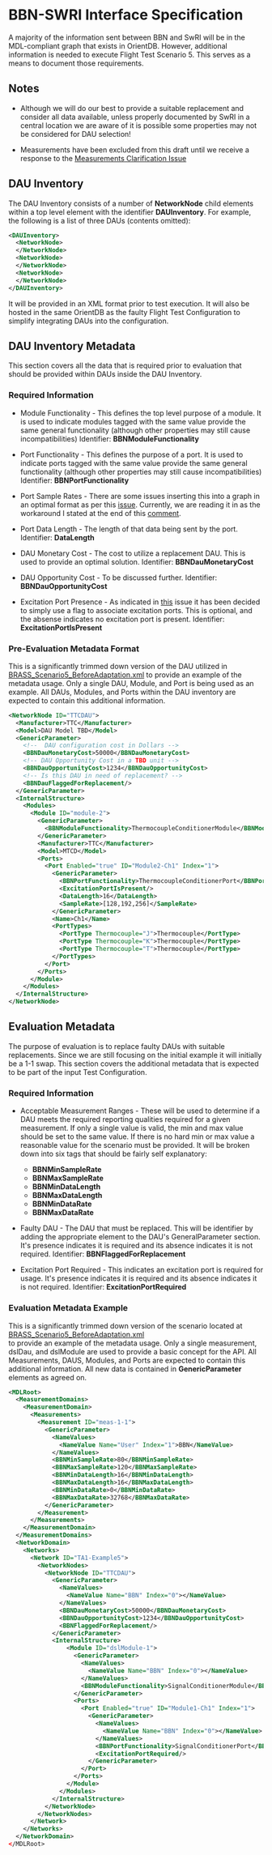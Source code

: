 # BBN-SWRI Interface Specification

A majority of the information sent between BBN and SwRI will be in the MDL-compliant graph that exists in OrientDB. 
However, additional information is needed to execute Flight Test Scenario 5. This serves as a means to document those 
requirements.

## Notes

 * Although we will do our best to provide a suitable replacement and consider all data available, unless properly documented 
 by SwRI in a central location we are aware of it is possible some properties may not be considered for DAU selection!

 * Measurements have been excluded from this draft until we receive a response to the [Measurements Clarification Issue](https://git.isis.vanderbilt.edu/SwRI/BBN/bbn-immortals/issues/50)
 
## DAU Inventory

The DAU Inventory consists of a number of **NetworkNode** child elements within a top level element with the identifier **DAUInventory**. For example, the following is a list of three DAUs (contents omitted):

```xml
<DAUInventory>
  <NetworkNode>
  </NetworkNode>
  <NetworkNode>
  </NetworkNode>
  <NetworkNode>
  </NetworkNode>
</DAUInventory>
```

It will be provided in an XML format prior to test execution. It will also be hosted in the same OrientDB as the faulty Flight Test Configuration to simplify integrating DAUs into the configuration.

## DAU Inventory Metadata

This section covers all the data that is required prior to evaluation that should be provided within DAUs inside the DAU Inventory.

### Required Information

 * Module Functionality - This defines the top level purpose of a module. It is used to indicate modules tagged with the 
  same value provide the same general functionality (although other properties may still cause incompatibilities) 
  Identifier: **BBNModuleFunctionality**

 * Port Functionality - This defines the purpose of a port. It is used to indicate ports tagged with the same value 
 provide the same general functionality (although other properties may still cause incompatibilities) 
 Identifier: **BBNPortFunctionality**
 
 * Port Sample Rates - There are some issues inserting this into a graph in an optimal format as per this 
   [issue](https://git.isis.vanderbilt.edu/SwRI/BBN/bbn-immortals/issues/50). Currently, we are reading it in as the 
   workaround I stated at the end of this [comment](https://git.isis.vanderbilt.edu/SwRI/bbn-immortals/issues/50#note_3435).
 
 * Port Data Length - The length of that data being sent by the port. Identifier: **DataLength**

 * DAU Monetary Cost - The cost to utilize a replacement DAU. This is used to provide an optimal solution. Identifier: **BBNDauMonetaryCost**

 * DAU Opportunity Cost - To be discussed further. Identifier: **BBNDauOpportunityCost**
 
 * Excitation Port Presence - As indicated in [this](https://git.isis.vanderbilt.edu/SwRI/bbn-immortals/issues/55) 
   issue it has been decided to simply use a flag to associate excitation ports. This is optional, and the absense 
   indicates no excitation port is present. Identifier: **ExcitationPortIsPresent**
 
### Pre-Evaluation Metadata Format

This is a significantly trimmed down version of the DAU utilized in [BRASS_Scenario5_BeforeAdaptation.xml](https://git.isis.vanderbilt.edu/SwRI/challenge-problems/challenge-problems/Scenarios/FlightTesting/Scenario_5/BRASS_Scenario5_BeforeAdaptation.xml) 
to provide an example of the metadata usage. Only a single DAU, Module, and Port is being used as an example. All DAUs, 
Modules, and Ports within the DAU inventory are expected to contain this additional information.

```xml
<NetworkNode ID="TTCDAU">
  <Manufacturer>TTC</Manufacturer>
  <Model>DAU Model TBD</Model>
  <GenericParameter>
    <!--  DAU configuration cost in Dollars -->
    <BBNDauMonetaryCost>50000</BBNDauMonetaryCost>
    <!-- DAU Opportunity Cost in a TBD unit -->
    <BBNDauOpportunityCost>1234</BBNDauOpportunityCost>
    <!-- Is this DAU in need of replacement? -->
    <BBNDauFlaggedForReplacement/>
  </GenericParameter>
  <InternalStructure>
    <Modules>
      <Module ID="module-2">
        <GenericParameter>
          <BBNModuleFunctionality>ThermocoupleConditionerModule</BBNModuleFunctionality>
        </GenericParameter>
        <Manufacturer>TTC</Manufacturer>
        <Model>MTCD</Model>
        <Ports>
          <Port Enabled="true" ID="Module2-Ch1" Index="1">
            <GenericParameter>
              <BBNPortFunctionality>ThermocoupleConditionerPort</BBNPortFunctionality>
              <ExcitationPortIsPresent/>
              <DataLength>16</DataLength>
              <SampleRate>[128,192,256]</SampleRate>
            </GenericParameter>
            <Name>Ch1</Name>
            <PortTypes>
              <PortType Thermocouple="J">Thermocouple</PortType>
              <PortType Thermocouple="K">Thermocouple</PortType>
              <PortType Thermocouple="T">Thermocouple</PortType>
            </PortTypes>
          </Port>
        </Ports>
      </Module> 
    </Modules>
  </InternalStructure>
</NetworkNode>
```

## Evaluation Metadata

The purpose of evaluation is to replace faulty DAUs with suitable replacements.  Since we are still focusing on the 
initial example it will initially be a 1-1 swap. This section covers the additional metadata that is expected to be 
part of the input Test Configuration.


### Required Information

 * Acceptable Measurement Ranges - These will be used to determine if a DAU meets the required reporting qualities 
 required for a given measurement. If only a single value is valid, the min and max value should be set to the same value. 
  If there is no hard min or max value a reasonable value for the scenario must be provided. It will be broken down 
  into six tags that should be fairly self explanatory:
   - **BBNMinSampleRate**
   - **BBNMaxSampleRate**
   - **BBNMinDataLength**
   - **BBNMaxDataLength**
   - **BBNMinDataRate**
   - **BBNMaxDataRate**

 * Faulty DAU - The DAU that must be replaced. This will be identifier by adding the appropriate element to the 
 DAU's GeneralParameter section. It's presence indicates it is required and its absence indicates it is not required. Identifier: **BBNFlaggedForReplacement**
 
 * Excitation Port Required - This indicates an excitation port is required for usage. It's presence indicates it is 
   required and its absence indicates it is not required. Identifier: **ExcitationPortRequired**
 
### Evaluation Metadata Example

This is a significantly trimmed down version of the scenario located at [BRASS_Scenario5_BeforeAdaptation.xml](https://git.isis.vanderbilt.edu/SwRI/challenge-problems/challenge-problems/Scenarios/FlightTesting/Scenario_5/BRASS_Scenario5_BeforeAdaptation.xml)  
to provide an example of the metadata usage. Only a single measurement, dslDau, and dslModule are used to provide a basic 
concept for the API. All Measurements, DAUS, Modules, and Ports are expected to contain this additional information. 
All new data is contained in **GenericParameter** elements as agreed on.

```xml
<MDLRoot>
  <MeasurementDomains>
    <MeasurementDomain>
      <Measurements>
        <Measurement ID="meas-1-1">
          <GenericParameter>
            <NameValues>
              <NameValue Name="User" Index="1">BBN</NameValue>
            </NameValues>
            <BBNMinSampleRate>80</BBNMinSampleRate>
            <BBNMaxSampleRate>120</BBNMaxSampleRate>
            <BBNMinDataLength>16</BBNMinDataLength>
            <BBNMaxDataLength>16</BBNMaxDataLength>
            <BBNMinDataRate>0</BBNMinDataRate>
            <BBNMaxDataRate>32768</BBNMaxDataRate>
          </GenericParameter>
        </Measurement>
      </Measurements>
    </MeasurementDomain>
  </MeasurementDomains>
  <NetworkDomain>
    <Networks>
      <Network ID="TA1-Example5">
        <NetworkNodes>
          <NetworkNode ID="TTCDAU">
            <GenericParameter>
              <NameValues>
                <NameValue Name="BBN" Index="0"></NameValue>
              </NameValues>
              <BBNDauMonetaryCost>50000</BBNDauMonetaryCost>
              <BBNDauOpportunityCost>1234</BBNDauOpportunityCost>
              <BBNFlaggedForReplacement/>
            </GenericParameter>
            <InternalStructure>
                <Module ID="dslModule-1">
                  <GenericParameter>
                    <NameValues>
                      <NameValue Name="BBN" Index="0"></NameValue>
                    </NameValues>
                    <BBNModuleFunctionality>SignalConditionerModule</BBNModuleFunctionality>
                  </GenericParameter>
                  <Ports>
                    <Port Enabled="true" ID="Module1-Ch1" Index="1">
                      <GenericParameter>
                        <NameValues>
                          <NameValue Name="BBN" Index="0"></NameValue>
                        </NameValues>
                        <BBNPortFunctionality>SignalConditionerPort</BBNPortFunctionality>
                        <ExcitationPortRequired/>
                      </GenericParameter>
                    </Port>
                  </Ports>
                </Module>
              </Modules>
            </InternalStructure>
          </NetworkNode>
        </NetworkNodes>
      </Network>
    </Networks>
  </NetworkDomain>
</MDLRoot>
```


